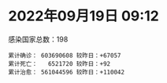 
# 2022年09月19日 09:12
感染国家总数：198
```
累计确诊： 603690608 较昨日：+67057
累计死亡：   6521720 较昨日：+92
累计治愈： 561044596 较昨日：+110042
```
<div id="main" style="width:100%;height:800px;margin-bottom:10px;"></div>
<div id="second" style="width:100%;height:1000px;margin-bottom:10px;"></div>
<div id="third" style="width:100%;height:1000px;margin-bottom:10px;"></div>
<div id="last" style="width:100%;height:3000px;"></div>

<script>
import * as echarts from "echarts";
export default {
  mounted () {
    this.chart = echarts.init(document.getElementById("main"), "dark")
    this.secondChart = echarts.init(document.getElementById("second"), "dark")
    this.thirdChart = echarts.init(document.getElementById("third"), "dark")
    this.lastChart = echarts.init(document.getElementById("last"), "dark")
    var option = {
      tooltip: { trigger: "axis", axisPointer: { type: "shadow" } },
      legend: {},
      grid: { left: "3%", right: "4%", bottom: "3%", containLabel: true },
      xAxis: { type: "value" },
      yAxis: {
        type: "category", data: ["意大利","英国","韩国","德国","巴西","法国","印度","美国",]
      },
      series: [
        { name: "新增确诊", type: "bar", stack: "total", label: { show: true }, emphasis: { focus: "series" }, data: [12081,0,0,0,2669,23137,2280,13875,] }, 
        { name: "累计确诊", type: "bar", stack: "total", label: { show: true }, emphasis: { focus: "series" }, data: [22161016,23803311,24394466,32680355,34629759,34916384,44536468,97509436,] }, 
        { name: "新增死亡", type: "bar", stack: "total", label: { show: true }, emphasis: { focus: "series" }, data: [32,0,0,0,12,0,0,7,] }, 
        { name: "累计死亡", type: "bar", stack: "total", label: { show: true }, emphasis: { focus: "series" }, data: [176578,207189,27828,148933,685422,154672,528337,1078663,] }, 
        { name: "累计治愈", type: "bar", stack: "total", label: { show: true }, emphasis: { focus: "series" }, data: [21556384,24692,23218616,31903400,33706231,34327931,43957929,93967166,] },]
    }
    this.chart.setOption(option);
    var secondOption = {
      tooltip: { trigger: "axis", axisPointer: { type: "shadow" } },
      legend: {},
      grid: { left: "3%", right: "4%", bottom: "3%", containLabel: true },
      xAxis: { type: "value" },
      yAxis: {
        type: "category", data: ["墨西哥","伊朗","荷兰","阿根廷","澳大利亚","越南","西班牙","土耳其","俄罗斯","日本",]
      },
      series: [
        { name: "新增确诊", type: "bar", stack: "total", label: { show: true }, emphasis: { focus: "series" }, data: [809,0,0,0,0,0,0,0,0,0,] }, 
        { name: "累计确诊", type: "bar", stack: "total", label: { show: true }, emphasis: { focus: "series" }, data: [7070352,7542822,8405580,9697763,10158445,11458449,13384876,16852382,20439095,20635847,] }, 
        { name: "新增死亡", type: "bar", stack: "total", label: { show: true }, emphasis: { focus: "series" }, data: [2,0,0,0,0,0,0,0,0,0,] }, 
        { name: "累计死亡", type: "bar", stack: "total", label: { show: true }, emphasis: { focus: "series" }, data: [329898,144301,22626,129830,14759,43139,113725,101068,386045,43672,] }, 
        { name: "累计治愈", type: "bar", stack: "total", label: { show: true }, emphasis: { focus: "series" }, data: [6337270,7320941,8348900,9542726,10064797,10579029,13189537,16710476,19387036,19716967,] },]
    }
    this.secondChart.setOption(secondOption);
    var thirdOption = {
      tooltip: { trigger: "axis", axisPointer: { type: "shadow" } },
      legend: {},
      grid: { left: "3%", right: "4%", bottom: "3%", containLabel: true },
      xAxis: { type: "value" },
      yAxis: {
        type: "category", data: ["以色列","泰国","马来西亚","希腊","奥地利","乌克兰","葡萄牙","波兰","哥伦比亚","印度尼西亚",]
      },
      series: [
        { name: "新增确诊", type: "bar", stack: "total", label: { show: true }, emphasis: { focus: "series" }, data: [967,0,1639,0,0,0,0,0,0,0,] }, 
        { name: "累计确诊", type: "bar", stack: "total", label: { show: true }, emphasis: { focus: "series" }, data: [4650295,4673387,4818890,4838811,5024113,5096397,5456778,6244650,6305562,6408806,] }, 
        { name: "新增死亡", type: "bar", stack: "total", label: { show: true }, emphasis: { focus: "series" }, data: [5,0,4,0,0,0,0,0,0,0,] }, 
        { name: "累计死亡", type: "bar", stack: "total", label: { show: true }, emphasis: { focus: "series" }, data: [11681,32632,36312,33829,20677,108955,24951,117351,141746,157892,] }, 
        { name: "累计治愈", type: "bar", stack: "total", label: { show: true }, emphasis: { focus: "series" }, data: [4630146,4631535,4756967,4775985,4950082,4944151,5365689,5335950,6132645,6223056,] },]
    }
    this.thirdChart.setOption(thirdOption);
    var lastOption = {
      tooltip: { trigger: "axis", axisPointer: { type: "shadow" } },
      legend: {},
      grid: { left: "3%", right: "4%", bottom: "3%", containLabel: true },
      xAxis: { type: "value" },
      yAxis: {
        type: "category", data: ["朝鲜","西撒哈拉","蒙特塞拉特岛","梵蒂冈","红宝石公主号","钻石公主号","圣文森特岛","列支敦士登公国","安圭拉","圣多美和普林西比","特克斯和凯科斯群岛","圣基茨和尼维斯","乍得","塞拉利昂","利比里亚","科摩罗","几内亚比绍","安提瓜和巴布达","尼日尔","厄立特里亚","也门","冈比亚","摩纳哥","多米尼克","中非共和国","吉布提","萨摩亚","赤道几内亚","塔吉克斯坦","南苏丹","尼加拉瓜","格林纳达","直布罗陀","圣马力诺","布基纳法索","东帝汶","刚果（布）","索马里","贝宁","圣卢西亚","马里","海地","莱索托","巴哈马","几内亚","多哥","坦桑尼亚","毛里求斯","阿鲁巴","巴布亚新几内亚","安道尔","塞舌尔","加蓬","布隆迪","叙利亚","不丹","佛得角","毛里塔尼亚","苏丹","马达加斯加","斐济","伯利兹","圭亚那","斯威士兰","新喀里多尼亚","法属波利尼西亚","苏里南","科特迪瓦","马拉维","塞内加尔","刚果（金）","法属圭亚那","巴巴多斯","安哥拉","马耳他","喀麦隆","卢旺达","柬埔寨","牙买加","波多黎各","加纳","纳米比亚","乌干达","特立尼达和多巴哥","马尔代夫","阿富汗","萨尔瓦多","冰岛","吉尔吉斯斯坦","老挝","马提尼克岛","文莱","莫桑比克","乌兹别克斯坦","津巴布韦","尼日利亚","阿尔及利亚","黑山","卢森堡","博茨瓦纳","阿尔巴尼亚","赞比亚","肯尼亚","北马其顿","波黑","阿曼","亚美尼亚","卡塔尔","洪都拉斯","埃塞俄比亚","利比亚","埃及","委内瑞拉","塞浦路斯","摩尔多瓦","爱沙尼亚","缅甸","巴勒斯坦","多米尼加","科威特","斯里兰卡","巴林","巴拉圭","沙特阿拉伯","阿塞拜疆","拉脱维亚","蒙古国","乌拉圭","巴拿马","白俄罗斯","尼泊尔","厄瓜多尔","阿联酋","哥斯达黎加","玻利维亚","古巴","危地马拉","突尼斯","斯洛文尼亚","黎巴嫩","克罗地亚","立陶宛","保加利亚","摩洛哥","芬兰","哈萨克斯坦","挪威","巴基斯坦","爱尔兰","约旦","新西兰","格鲁吉亚","斯洛伐克","新加坡","孟加拉国","匈牙利","塞尔维亚","伊拉克","瑞典","丹麦","罗马尼亚","菲律宾","南非","瑞士","捷克","秘鲁","加拿大","比利时","智利",]
      },
      series: [
        { name: "新增确诊", type: "bar", stack: "total", label: { show: true }, emphasis: { focus: "series" }, data: [0,0,0,0,0,0,0,0,0,0,0,0,0,0,0,0,0,0,0,0,0,0,0,0,0,0,0,0,0,0,0,0,0,0,0,0,0,0,0,0,11,0,0,0,0,0,0,0,0,0,0,0,14,0,9,0,2,2,0,8,0,0,5,5,0,0,0,22,8,0,0,88,33,0,0,0,3,12,48,0,0,0,0,103,0,0,0,0,0,0,0,0,0,0,8,0,3,134,0,0,43,7,9,0,0,0,0,865,0,1,4,0,0,0,0,0,234,0,2339,0,13,353,0,0,0,0,0,0,0,0,0,0,0,0,90,20,38,0,0,0,0,0,140,17,0,0,25,0,0,0,0,0,0,1528,0,0,1460,0,0,0,0,0,0,0,0,0,0,0,1896,] }, 
        { name: "累计确诊", type: "bar", stack: "total", label: { show: true }, emphasis: { focus: "series" }, data: [1,10,11,29,620,712,2298,3026,3851,6193,6380,6541,7560,7750,7929,8467,8796,9008,9931,10164,11932,12508,14501,14852,14904,15690,15889,16991,17786,17823,18491,19473,20069,20552,21128,23239,24837,27197,27638,28894,32508,33721,34490,37187,37652,38741,39253,40401,42914,44931,46147,46358,48682,49370,57220,61419,62354,62784,63275,66660,68223,68704,71256,73379,74086,76578,81078,87031,87980,88268,92751,93925,102193,103131,114411,121652,132486,137767,151269,151732,168616,169253,169396,182247,184966,197240,201785,205284,205920,215426,220192,224610,230219,244023,256996,264933,270609,278386,288658,326127,331583,333382,338341,342075,397822,397993,439302,441445,455836,493430,506926,515645,544135,582381,583183,599493,618898,620548,644016,657745,670596,676094,716009,815195,819518,913371,981963,982846,984234,994037,999241,1000214,1022960,1066630,1107139,1111031,1114951,1145163,1157071,1213769,1224837,1235373,1251669,1264779,1277473,1392505,1461513,1571822,1660635,1745032,1762125,1762206,1839156,1875275,2017614,2070443,2333969,2458509,2578521,3101027,3253082,3920693,4015880,4053996,4073967,4131996,4216141,4511590,4585550,] }, 
        { name: "新增死亡", type: "bar", stack: "total", label: { show: true }, emphasis: { focus: "series" }, data: [0,0,0,0,0,0,0,0,0,0,0,0,0,0,0,0,0,0,0,0,0,0,0,0,0,0,0,0,0,0,0,0,0,0,0,0,0,0,0,0,1,0,0,0,0,0,0,0,0,0,0,0,0,0,0,0,0,0,0,0,0,0,0,0,0,0,0,0,0,0,0,1,0,0,0,0,0,0,4,0,0,0,0,2,0,0,0,0,0,0,0,0,0,0,0,0,0,0,0,0,0,0,0,0,0,0,0,0,0,0,0,0,0,0,0,0,2,0,0,0,3,0,0,0,0,0,0,0,0,0,0,0,0,0,1,0,8,0,0,0,0,0,0,0,0,0,0,0,0,0,0,0,0,0,0,0,8,0,0,0,0,0,0,0,0,0,0,0,0,] }, 
        { name: "累计死亡", type: "bar", stack: "total", label: { show: true }, emphasis: { focus: "series" }, data: [1,1,1,0,10,13,12,59,12,76,36,46,193,126,294,161,175,145,312,103,2155,372,63,68,113,189,29,183,125,138,225,236,108,118,387,138,386,1352,163,391,740,857,706,833,449,284,845,1023,227,664,155,169,306,38,3163,21,410,994,4961,1410,878,680,1281,1422,314,649,1384,822,2680,1968,1422,410,559,1917,804,1935,1466,3056,3294,2609,1459,4065,3628,4191,308,7795,4228,213,2991,757,1042,225,2221,1637,5598,3155,6879,2779,1123,2787,3586,4017,5675,9521,16108,4260,8669,682,10992,7572,6437,24613,5811,1178,11808,2661,19446,5403,4384,2563,16747,1520,19564,9331,9886,5969,2179,7462,8487,7118,12016,35885,2342,8893,22228,8530,19714,29243,6803,10657,16840,9307,37676,16277,5858,13690,4038,30606,7862,14116,2882,16900,20436,1607,29339,47409,16882,25348,20069,6993,66919,62549,102146,14171,40953,216287,44740,32625,60923,] }, 
        { name: "累计治愈", type: "bar", stack: "total", label: { show: true }, emphasis: { focus: "series" }, data: [0,9,2,29,0,699,2233,2948,3821,6101,6321,6482,4874,4393,7544,8302,8301,8830,8890,10056,9119,12028,14372,14554,14520,15427,1605,16661,17264,17335,4225,19142,16579,20351,20632,23067,24006,13182,27322,28369,31101,31266,25980,36013,36880,38223,183,38728,42438,43982,45938,45977,48266,48578,53984,61313,61877,61777,57200,65230,66274,67860,69864,71950,73639,33500,49620,86158,84798,86174,83504,11254,101283,101155,113054,118616,130955,134650,98136,129614,167123,164813,100431,173651,163687,175746,179410,75685,196406,7660,0,222140,227882,241486,251156,257954,182244,274508,283668,322955,325711,329193,332576,331865,376230,384669,425531,434930,132498,471813,500470,442182,536805,575350,504142,524990,595385,608749,638911,654870,653746,672243,695352,802386,807967,891237,977806,973869,972298,985592,985395,960900,1002349,860711,1045209,1102351,1093594,983630,1124186,1087587,1203221,1206402,1203841,1248333,1254079,1364155,1456328,1535719,1645900,1728545,1749317,1637293,1814844,1797682,1960615,1988759,2266321,2431657,2539997,3085981,3159293,3831743,3907091,3986890,4015304,3899614,4094136,4433470,4511362,] },]
    }
    this.lastChart.setOption(lastOption);
  }
};
</script>

|国家|新增确诊|累计确诊|新增死亡|累计死亡|累计治愈|
|:--:|---:|---:|---:|---:|---:|
|美国|13875|97509436|7|1078663|93967166|
|印度|2280|44536468|0|528337|43957929|
|法国|23137|34916384|0|154672|34327931|
|巴西|2669|34629759|12|685422|33706231|
|德国|0|32680355|0|148933|31903400|
|韩国|0|24394466|0|27828|23218616|
|英国|0|23803311|0|207189|24692|
|意大利|12081|22161016|32|176578|21556384|
|日本|0|20635847|0|43672|19716967|
|俄罗斯|0|20439095|0|386045|19387036|
|土耳其|0|16852382|0|101068|16710476|
|西班牙|0|13384876|0|113725|13189537|
|越南|0|11458449|0|43139|10579029|
|澳大利亚|0|10158445|0|14759|10064797|
|阿根廷|0|9697763|0|129830|9542726|
|荷兰|0|8405580|0|22626|8348900|
|伊朗|0|7542822|0|144301|7320941|
|墨西哥|809|7070352|2|329898|6337270|
|印度尼西亚|0|6408806|0|157892|6223056|
|哥伦比亚|0|6305562|0|141746|6132645|
|波兰|0|6244650|0|117351|5335950|
|葡萄牙|0|5456778|0|24951|5365689|
|乌克兰|0|5096397|0|108955|4944151|
|奥地利|0|5024113|0|20677|4950082|
|希腊|0|4838811|0|33829|4775985|
|马来西亚|1639|4818890|4|36312|4756967|
|泰国|0|4673387|0|32632|4631535|
|以色列|967|4650295|5|11681|4630146|
|智利|1896|4585550|0|60923|4511362|
|比利时|0|4511590|0|32625|4433470|
|加拿大|0|4216141|0|44740|4094136|
|秘鲁|0|4131996|0|216287|3899614|
|捷克|0|4073967|0|40953|4015304|
|瑞士|0|4053996|0|14171|3986890|
|南非|0|4015880|0|102146|3907091|
|菲律宾|0|3920693|0|62549|3831743|
|罗马尼亚|0|3253082|0|66919|3159293|
|丹麦|0|3101027|0|6993|3085981|
|瑞典|0|2578521|0|20069|2539997|
|伊拉克|0|2458509|0|25348|2431657|
|塞尔维亚|1460|2333969|8|16882|2266321|
|匈牙利|0|2070443|0|47409|1988759|
|孟加拉国|0|2017614|0|29339|1960615|
|新加坡|1528|1875275|0|1607|1797682|
|斯洛伐克|0|1839156|0|20436|1814844|
|格鲁吉亚|0|1762206|0|16900|1637293|
|新西兰|0|1762125|0|2882|1749317|
|约旦|0|1745032|0|14116|1728545|
|爱尔兰|0|1660635|0|7862|1645900|
|巴基斯坦|0|1571822|0|30606|1535719|
|挪威|25|1461513|0|4038|1456328|
|哈萨克斯坦|0|1392505|0|13690|1364155|
|芬兰|0|1277473|0|5858|1254079|
|摩洛哥|17|1264779|0|16277|1248333|
|保加利亚|140|1251669|0|37676|1203841|
|立陶宛|0|1235373|0|9307|1206402|
|克罗地亚|0|1224837|0|16840|1203221|
|黎巴嫩|0|1213769|0|10657|1087587|
|斯洛文尼亚|0|1157071|0|6803|1124186|
|突尼斯|0|1145163|0|29243|983630|
|危地马拉|38|1114951|8|19714|1093594|
|古巴|20|1111031|0|8530|1102351|
|玻利维亚|90|1107139|1|22228|1045209|
|哥斯达黎加|0|1066630|0|8893|860711|
|阿联酋|0|1022960|0|2342|1002349|
|厄瓜多尔|0|1000214|0|35885|960900|
|尼泊尔|0|999241|0|12016|985395|
|白俄罗斯|0|994037|0|7118|985592|
|巴拿马|0|984234|0|8487|972298|
|乌拉圭|0|982846|0|7462|973869|
|蒙古国|0|981963|0|2179|977806|
|拉脱维亚|0|913371|0|5969|891237|
|阿塞拜疆|0|819518|0|9886|807967|
|沙特阿拉伯|0|815195|0|9331|802386|
|巴拉圭|0|716009|0|19564|695352|
|巴林|353|676094|0|1520|672243|
|斯里兰卡|13|670596|3|16747|653746|
|科威特|0|657745|0|2563|654870|
|多米尼加|2339|644016|0|4384|638911|
|巴勒斯坦|0|620548|0|5403|608749|
|缅甸|234|618898|2|19446|595385|
|爱沙尼亚|0|599493|0|2661|524990|
|摩尔多瓦|0|583183|0|11808|504142|
|塞浦路斯|0|582381|0|1178|575350|
|委内瑞拉|0|544135|0|5811|536805|
|埃及|0|515645|0|24613|442182|
|利比亚|4|506926|0|6437|500470|
|埃塞俄比亚|1|493430|0|7572|471813|
|洪都拉斯|0|455836|0|10992|132498|
|卡塔尔|865|441445|0|682|434930|
|亚美尼亚|0|439302|0|8669|425531|
|阿曼|0|397993|0|4260|384669|
|波黑|0|397822|0|16108|376230|
|北马其顿|0|342075|0|9521|331865|
|肯尼亚|9|338341|0|5675|332576|
|赞比亚|7|333382|0|4017|329193|
|阿尔巴尼亚|43|331583|0|3586|325711|
|博茨瓦纳|0|326127|0|2787|322955|
|卢森堡|0|288658|0|1123|283668|
|黑山|134|278386|0|2779|274508|
|阿尔及利亚|3|270609|0|6879|182244|
|尼日利亚|0|264933|0|3155|257954|
|津巴布韦|8|256996|0|5598|251156|
|乌兹别克斯坦|0|244023|0|1637|241486|
|莫桑比克|0|230219|0|2221|227882|
|文莱|0|224610|0|225|222140|
|马提尼克岛|0|220192|0|1042|0|
|老挝|0|215426|0|757|7660|
|吉尔吉斯斯坦|0|205920|0|2991|196406|
|冰岛|0|205284|0|213|75685|
|萨尔瓦多|0|201785|0|4228|179410|
|阿富汗|0|197240|0|7795|175746|
|马尔代夫|0|184966|0|308|163687|
|特立尼达和多巴哥|103|182247|2|4191|173651|
|乌干达|0|169396|0|3628|100431|
|纳米比亚|0|169253|0|4065|164813|
|加纳|0|168616|0|1459|167123|
|波多黎各|0|151732|0|2609|129614|
|牙买加|48|151269|4|3294|98136|
|柬埔寨|12|137767|0|3056|134650|
|卢旺达|3|132486|0|1466|130955|
|喀麦隆|0|121652|0|1935|118616|
|马耳他|0|114411|0|804|113054|
|安哥拉|0|103131|0|1917|101155|
|巴巴多斯|33|102193|0|559|101283|
|法属圭亚那|88|93925|1|410|11254|
|刚果（金）|0|92751|0|1422|83504|
|塞内加尔|0|88268|0|1968|86174|
|马拉维|8|87980|0|2680|84798|
|科特迪瓦|22|87031|0|822|86158|
|苏里南|0|81078|0|1384|49620|
|法属波利尼西亚|0|76578|0|649|33500|
|新喀里多尼亚|0|74086|0|314|73639|
|斯威士兰|5|73379|0|1422|71950|
|圭亚那|5|71256|0|1281|69864|
|伯利兹|0|68704|0|680|67860|
|斐济|0|68223|0|878|66274|
|马达加斯加|8|66660|0|1410|65230|
|苏丹|0|63275|0|4961|57200|
|毛里塔尼亚|2|62784|0|994|61777|
|佛得角|2|62354|0|410|61877|
|不丹|0|61419|0|21|61313|
|叙利亚|9|57220|0|3163|53984|
|布隆迪|0|49370|0|38|48578|
|加蓬|14|48682|0|306|48266|
|塞舌尔|0|46358|0|169|45977|
|安道尔|0|46147|0|155|45938|
|巴布亚新几内亚|0|44931|0|664|43982|
|阿鲁巴|0|42914|0|227|42438|
|毛里求斯|0|40401|0|1023|38728|
|坦桑尼亚|0|39253|0|845|183|
|多哥|0|38741|0|284|38223|
|几内亚|0|37652|0|449|36880|
|巴哈马|0|37187|0|833|36013|
|莱索托|0|34490|0|706|25980|
|海地|0|33721|0|857|31266|
|马里|11|32508|1|740|31101|
|圣卢西亚|0|28894|0|391|28369|
|贝宁|0|27638|0|163|27322|
|索马里|0|27197|0|1352|13182|
|刚果（布）|0|24837|0|386|24006|
|东帝汶|0|23239|0|138|23067|
|布基纳法索|0|21128|0|387|20632|
|圣马力诺|0|20552|0|118|20351|
|直布罗陀|0|20069|0|108|16579|
|格林纳达|0|19473|0|236|19142|
|尼加拉瓜|0|18491|0|225|4225|
|南苏丹|0|17823|0|138|17335|
|塔吉克斯坦|0|17786|0|125|17264|
|赤道几内亚|0|16991|0|183|16661|
|萨摩亚|0|15889|0|29|1605|
|吉布提|0|15690|0|189|15427|
|中非共和国|0|14904|0|113|14520|
|多米尼克|0|14852|0|68|14554|
|摩纳哥|0|14501|0|63|14372|
|冈比亚|0|12508|0|372|12028|
|也门|0|11932|0|2155|9119|
|厄立特里亚|0|10164|0|103|10056|
|尼日尔|0|9931|0|312|8890|
|安提瓜和巴布达|0|9008|0|145|8830|
|几内亚比绍|0|8796|0|175|8301|
|科摩罗|0|8467|0|161|8302|
|利比里亚|0|7929|0|294|7544|
|塞拉利昂|0|7750|0|126|4393|
|乍得|0|7560|0|193|4874|
|圣基茨和尼维斯|0|6541|0|46|6482|
|特克斯和凯科斯群岛|0|6380|0|36|6321|
|圣多美和普林西比|0|6193|0|76|6101|
|安圭拉|0|3851|0|12|3821|
|列支敦士登公国|0|3026|0|59|2948|
|圣文森特岛|0|2298|0|12|2233|
|钻石公主号|0|712|0|13|699|
|红宝石公主号|0|620|0|10|0|
|梵蒂冈|0|29|0|0|29|
|蒙特塞拉特岛|0|11|0|1|2|
|西撒哈拉|0|10|0|1|9|
|朝鲜|0|1|0|1|0|

